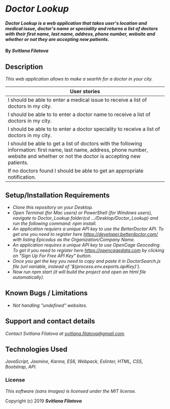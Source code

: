 # _Doctor Lookup_

#### _Doctor Lookup is a web application that takes user's location and medical issue, doctor's name or speciality and returns a list of doctors with their first name, last name, address, phone number, website and whether or not they are accepting new patients._

#### By _**Svitlana Filatova**_

## Description
_This web application allows to make a searhh for a doctor in your city._

| User stories                                                                                                                                                                             |
|------------------------------------------------------------------------------------------------------------------------------------------------------------------------------------------|
| I should be able to enter a medical issue to receive a list of doctors in my city.                                                                                                       |
| I should be able to to enter a doctor name to receive a list of doctors in my city.                                                                                                      |
| I should be able to to enter a doctor speciality to receive a list of doctors in my city.                                                                                                |
| I should be able to get a list of doctors with the following information: first name, last name, address, phone number, website and whether or not the doctor is accepting new patients. |
| If no doctors found I should be able to get an appropriate notification.                                                                                                                 |


## Setup/Installation Requirements

* _Clone this repository on your Desktop._
* _Open Terminal (for Mac users) or PowerShell (for Windows users), navigate to Doctor_Lookup folder(cd .../Desktop/Doctor_Lookup) and run the following command: npm install._
* _An application requiers a unique API key to use the BetterDoctor API. To get one you need to register here https://developer.betterdoctor.com/ with listing Epicodus as the Organization/Company Name._
* _An application requires a unique API key to use OpenCage Geocoding. To get it you need to register here https://opencagedata.com by clicking on "Sign Up For Free API Key" button._
* _Once you get the key you need to copy and paste it in DoctorSearch.js file (url variable, instead of '${process.env.exports.apiKey}')._
* _Now run npm start (it will build the project and open an html file automatically)._


## Known Bugs / Limitations

* _Not handling "undefined" websites._

## Support and contact details

_Contact Svitlana Filatova at svitlana.filatova@gmail.com._

## Technologies Used

_JavaScript, Jasmine, Karma, ES6, Webpack, Eslinter, HTML, CSS, Bootstrap, API._



### License

*This software (sans images) is licensed under the MIT license.*

Copyright (c) 2019 **_Svitlana Filatova_**
